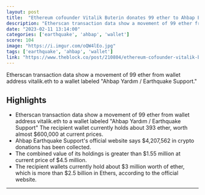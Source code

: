 ```yaml
---
layout: post
title:  "Ethereum cofounder Vitalik Buterin donates 99 ether to Ahbap Earthquake Support"
description: "Etherscan transaction data show a movement of 99 ether from wallet address vitalik.eth to a wallet labeled \"Ahbap Yardım / Earthquake Support.\""
date: "2023-02-11 13:14:00"
categories: ['earthquake', 'ahbap', 'wallet']
score: 104
image: "https://i.imgur.com/oQW4lEo.jpg"
tags: ['earthquake', 'ahbap', 'wallet']
link: "https://www.theblock.co/post/210804/ethereum-cofounder-vitalik-buterin-donates-99-ether-to-ahbap-earthquake-support?utm_source=twitter&amp;utm_medium=social"
---
```


Etherscan transaction data show a movement of 99 ether from wallet address vitalik.eth to a wallet labeled \"Ahbap Yardım / Earthquake Support.\"

## Highlights

- Etherscan transaction data show a movement of 99 ether from wallet address vitalik.eth to a wallet labeled "Ahbap Yardım / Earthquake Support" The recipient wallet currently holds about 393 ether, worth almost $600,000 at current prices.
- Ahbap Earthquake Support's official website says $4,207,562 in crypto donations has been collected.
- The combined value of its holdings is greater than $1.55 million at current price of $4.5 million.
- The recipient wallets currently hold about $3 million worth of ether, which is more than $2.5 billion in Ethers, according to the official website.

---
